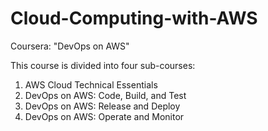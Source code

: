 # Cloud-Computing-with-AWS
Coursera: "DevOps on AWS"  

This course is divided into four sub-courses:  

1. AWS Cloud Technical Essentials
2. DevOps on AWS: Code, Build, and Test
3. DevOps on AWS: Release and Deploy
4. DevOps on AWS: Operate and Monitor
